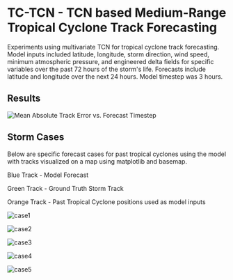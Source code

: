 # TC-TCN - TCN based Medium-Range Tropical Cyclone Track Forecasting

Experiments using multivariate TCN for tropical cyclone track forecasting. Model inputs included latitude, longitude, storm direction, wind speed, minimum atmospheric pressure, and engineered delta fields for specific variables over the past 72 hours of the storm's life. Forecasts include latitude and longitude over the next 24 hours. Model timestep was 3 hours.

## Results
![Mean Absolute Track Error vs. Forecast Timestep](https://github.com/rk234/tc-tcn/assets/106203063/672760db-7f6f-4b35-902f-c298c4185ebd)

## Storm Cases
Below are specific forecast cases for past tropical cyclones using the model with tracks visualized on a map using matplotlib and basemap. 

Blue Track - Model Forecast

Green Track - Ground Truth Storm Track

Orange Track - Past Tropical Cyclone positions used as model inputs

![case1](https://github.com/rk234/tc-tcn/assets/106203063/36c1d26e-c172-4d4c-99c3-c6ef3215a3aa)

![case2](https://github.com/rk234/tc-tcn/assets/106203063/3ca44797-8fe2-4d62-9539-5ccde7e7bab6)

![case3](https://github.com/rk234/tc-tcn/assets/106203063/905eb125-9b72-41aa-a8a2-1fbb6fca2cc7)

![case4](https://github.com/rk234/tc-tcn/assets/106203063/a836165a-2dd3-44a9-a77d-4a910be88661)

![case5](https://github.com/rk234/tc-tcn/assets/106203063/bb2bc7a0-06cb-4d9a-8a57-177e1f81652e)
